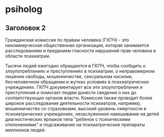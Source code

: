 # psiholog

## Заголовок 2

Гражданская комиссия по правам человека (ГКПЧ) - это некоммерческая общественная организация, которая занимается расследованием и преданием гласности нарушений прав человека в области психиатрии.

Тысячи людей ежегодно обращаются в ГКПЧ, чтобы сообщить о злоупотреблениях и преступлениях в психиатрии, о неправомерном лишении свободы, мошенничестве, сексуальном насилии, бесчеловечном обращении и жутких условиях в психиатрических учреждениях. ГКПЧ документирует все эти злоупотребления и преступления и помогает людям донести сведения о них до соответствующих органов власти. Комиссия также проводит более широкое расследование деятельности психиатров, например, мошенничество со страховками, высокий уровень смертности в психиатрических учреждениях, незаслуженное навешивание на детей диагностических ярлыков типа "ребенок с психическими отклонениями" и подсаживание на психиатрические препараты миллионов людей.

